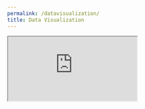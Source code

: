 ```yaml
---
permalink: /datavisualization/
title: Data Visualization
---
```


<iframe src="https://docs.google.com/spreadsheets/d/e/2PACX-1vTZfZHeRAa-I_Jf2itfzeFHhoy3b0RhR28klf7r5YgJBmwOc1TXRETv_2bOtAvzbhMrdqd3Lw1JMIjt/pubhtml?gid=0&amp;single=true&amp;widget=true&amp;headers=false"></iframe>
